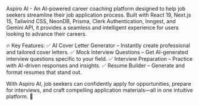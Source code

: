 Aspiro AI - An AI-powered career coaching platform designed to help job seekers streamline their job application process. Built with React 19, Next.js 15, Tailwind CSS, NeonDB, Prisma, Clerk Authentication, Inngest, and Gemini API, it provides a seamless and intelligent experience for users looking to advance their careers.

🔥 Key Features:
✅ AI Cover Letter Generator – Instantly create professional and tailored cover letters.
✅ Mock Interview Questions – Get AI-generated interview questions specific to your field.
✅ Interview Preparation – Practice with AI-driven responses and insights.
✅ Resume Builder – Generate and format resumes that stand out.

With Aspiro AI, job seekers can confidently apply for opportunities, prepare for interviews, and craft compelling application materials—all in one intuitive platform. 🚀
